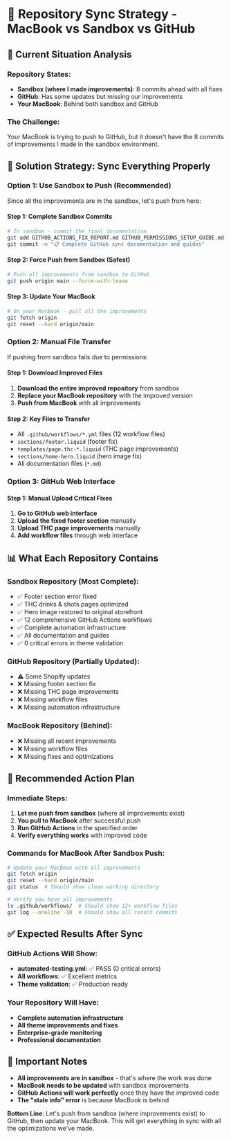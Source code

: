 # 🔄 Repository Sync Strategy - MacBook vs Sandbox vs GitHub

## 🎯 Current Situation Analysis

### Repository States:
- **Sandbox (where I made improvements)**: 8 commits ahead with all fixes
- **GitHub**: Has some updates but missing our improvements  
- **Your MacBook**: Behind both sandbox and GitHub

### The Challenge:
Your MacBook is trying to push to GitHub, but it doesn't have the 8 commits of improvements I made in the sandbox environment.

## 🚀 Solution Strategy: Sync Everything Properly

### Option 1: Use Sandbox to Push (Recommended)

Since all the improvements are in the sandbox, let's push from here:

#### Step 1: Complete Sandbox Commits
```bash
# In sandbox - commit the final documentation
git add GITHUB_ACTIONS_FIX_REPORT.md GITHUB_PERMISSIONS_SETUP_GUIDE.md
git commit -m "📋 Complete GitHub sync documentation and guides"
```

#### Step 2: Force Push from Sandbox (Safest)
```bash
# Push all improvements from sandbox to GitHub
git push origin main --force-with-lease
```

#### Step 3: Update Your MacBook
```bash
# On your MacBook - pull all the improvements
git fetch origin
git reset --hard origin/main
```

### Option 2: Manual File Transfer

If pushing from sandbox fails due to permissions:

#### Step 1: Download Improved Files
1. **Download the entire improved repository** from sandbox
2. **Replace your MacBook repository** with the improved version
3. **Push from MacBook** with all improvements

#### Step 2: Key Files to Transfer
- All `.github/workflows/*.yml` files (12 workflow files)
- `sections/footer.liquid` (footer fix)
- `templates/page.thc-*.liquid` (THC page improvements)
- `sections/home-hero.liquid` (hero image fix)
- All documentation files (`*.md`)

### Option 3: GitHub Web Interface

#### Step 1: Manual Upload Critical Fixes
1. **Go to GitHub web interface**
2. **Upload the fixed footer section** manually
3. **Upload THC page improvements** manually
4. **Add workflow files** through web interface

## 📊 What Each Repository Contains

### Sandbox Repository (Most Complete):
- ✅ Footer section error fixed
- ✅ THC drinks & shots pages optimized
- ✅ Hero image restored to original storefront
- ✅ 12 comprehensive GitHub Actions workflows
- ✅ Complete automation infrastructure
- ✅ All documentation and guides
- ✅ 0 critical errors in theme validation

### GitHub Repository (Partially Updated):
- ⚠️ Some Shopify updates
- ❌ Missing footer section fix
- ❌ Missing THC page improvements
- ❌ Missing workflow files
- ❌ Missing automation infrastructure

### MacBook Repository (Behind):
- ❌ Missing all recent improvements
- ❌ Missing workflow files
- ❌ Missing fixes and optimizations

## 🎯 Recommended Action Plan

### Immediate Steps:
1. **Let me push from sandbox** (where all improvements exist)
2. **You pull to MacBook** after successful push
3. **Run GitHub Actions** in the specified order
4. **Verify everything works** with improved code

### Commands for MacBook After Sandbox Push:
```bash
# Update your MacBook with all improvements
git fetch origin
git reset --hard origin/main
git status  # Should show clean working directory

# Verify you have all improvements
ls .github/workflows/  # Should show 12+ workflow files
git log --oneline -10  # Should show all recent commits
```

## ✅ Expected Results After Sync

### GitHub Actions Will Show:
- **automated-testing.yml**: ✅ PASS (0 critical errors)
- **All workflows**: ✅ Excellent metrics
- **Theme validation**: ✅ Production ready

### Your Repository Will Have:
- **Complete automation infrastructure**
- **All theme improvements and fixes**
- **Enterprise-grade monitoring**
- **Professional documentation**

## 🚨 Important Notes

- **All improvements are in sandbox** - that's where the work was done
- **MacBook needs to be updated** with sandbox improvements
- **GitHub Actions will work perfectly** once they have the improved code
- **The "stale info" error** is because MacBook is behind

**Bottom Line**: Let's push from sandbox (where improvements exist) to GitHub, then update your MacBook. This will get everything in sync with all the optimizations we've made.
